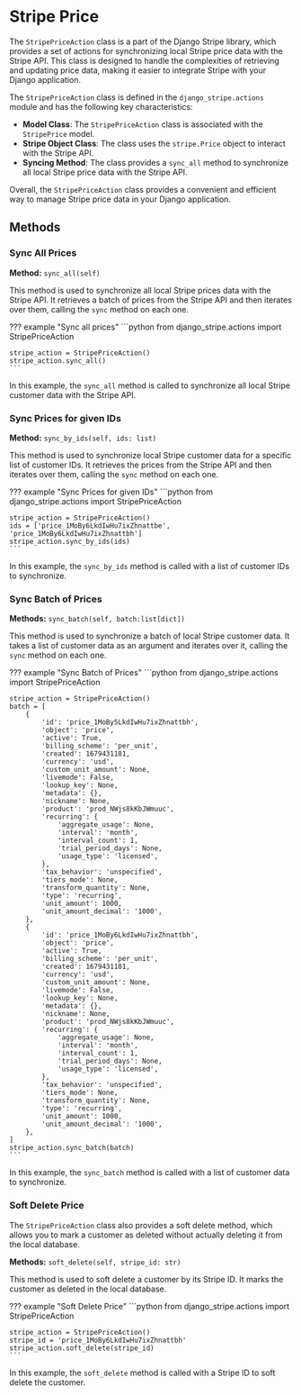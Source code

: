 Stripe Price
=====================

The `StripePriceAction` class is a part of the Django Stripe library, which provides a set of actions for synchronizing local Stripe price data with the Stripe API. This class is designed to handle the complexities of retrieving and updating price data, making it easier to integrate Stripe with your Django application.

The `StripePriceAction` class is defined in the `django_stripe.actions` module and has the following key characteristics:

*   **Model Class**: The `StripePriceAction` class is associated with the `StripePrice` model.
*   **Stripe Object Class**: The class uses the `stripe.Price` object to interact with the Stripe API.
*   **Syncing Method**: The class provides a `sync_all` method to synchronize all local Stripe price data with the Stripe API.

Overall, the `StripePriceAction` class provides a convenient and efficient way to manage Stripe price data in your Django application.

## Methods

### Sync All Prices

**Method:** `sync_all(self)`

This method is used to synchronize all local Stripe prices data with the Stripe API. It retrieves a batch of prices from the Stripe API and then iterates over them, calling the `sync` method on each one.

??? example "Sync all prices"
    ```python
    from django_stripe.actions import StripePriceAction

    stripe_action = StripePriceAction()
    stripe_action.sync_all()
    ```

In this example, the `sync_all` method is called to synchronize all local Stripe customer data with the Stripe API.

### Sync Prices for given IDs

**Method:** `sync_by_ids(self, ids: list)`

This method is used to synchronize local Stripe customer data for a specific list of customer IDs. It retrieves the prices from the Stripe API and then iterates over them, calling the `sync` method on each one.

??? example "Sync Prices for given IDs"
    ```python
    from django_stripe.actions import StripePriceAction

    stripe_action = StripePriceAction()
    ids = ['price_1MoBy6LkdIwHu7ixZhnattbe', 'price_1MoBy6LkdIwHu7ixZhnattbh']
    stripe_action.sync_by_ids(ids)
    ```

In this example, the `sync_by_ids` method is called with a list of customer IDs to synchronize.

### Sync Batch of Prices

**Methods:** `sync_batch(self, batch:list[dict])`

This method is used to synchronize a batch of local Stripe customer data. It takes a list of customer data as an argument and iterates over it, calling the `sync` method on each one.

??? example "Sync Batch of Prices"
    ```python
    from django_stripe.actions import StripePriceAction

    stripe_action = StripePriceAction()
    batch = [
        {
            'id': 'price_1MoBy5LkdIwHu7ixZhnattbh',
            'object': 'price',
            'active': True,
            'billing_scheme': 'per_unit',
            'created': 1679431181,
            'currency': 'usd',
            'custom_unit_amount': None,
            'livemode': False,
            'lookup_key': None,
            'metadata': {},
            'nickname': None,
            'product': 'prod_NWjs8kKbJWmuuc',
            'recurring': {
                'aggregate_usage': None,
                'interval': 'month',
                'interval_count': 1,
                'trial_period_days': None,
                'usage_type': 'licensed',
            },
            'tax_behavior': 'unspecified',
            'tiers_mode': None,
            'transform_quantity': None,
            'type': 'recurring',
            'unit_amount': 1000,
            'unit_amount_decimal': '1000',
        },
        {
            'id': 'price_1MoBy6LkdIwHu7ixZhnattbh',
            'object': 'price',
            'active': True,
            'billing_scheme': 'per_unit',
            'created': 1679431181,
            'currency': 'usd',
            'custom_unit_amount': None,
            'livemode': False,
            'lookup_key': None,
            'metadata': {},
            'nickname': None,
            'product': 'prod_NWjs8kKbJWmuuc',
            'recurring': {
                'aggregate_usage': None,
                'interval': 'month',
                'interval_count': 1,
                'trial_period_days': None,
                'usage_type': 'licensed',
            },
            'tax_behavior': 'unspecified',
            'tiers_mode': None,
            'transform_quantity': None,
            'type': 'recurring',
            'unit_amount': 1000,
            'unit_amount_decimal': '1000',
        },
    ]
    stripe_action.sync_batch(batch)
    ```

In this example, the `sync_batch` method is called with a list of customer data to synchronize.

### Soft Delete Price

The `StripePriceAction` class also provides a soft delete method, which allows you to mark a customer as deleted without actually deleting it from the local database.

**Methods:** `soft_delete(self, stripe_id: str)`

This method is used to soft delete a customer by its Stripe ID. It marks the customer as deleted in the local database.

??? example "Soft Delete Price"
    ```python
    from django_stripe.actions import StripePriceAction

    stripe_action = StripePriceAction()
    stripe_id = 'price_1MoBy6LkdIwHu7ixZhnattbh'
    stripe_action.soft_delete(stripe_id)
    ```

In this example, the `soft_delete` method is called with a Stripe ID to soft delete the customer.
